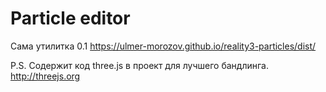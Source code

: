 # Particle editor

Сама утилитка 0.1
<https://ulmer-morozov.github.io/reality3-particles/dist/>

P.S. Содержит код three.js в проект для лучшего бандлинга. <http://threejs.org>